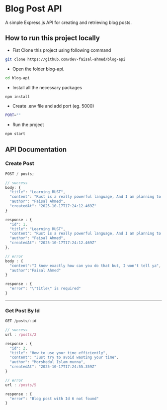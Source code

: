 # Blog Post API

A simple Express.js API for creating and retrieving blog posts.

## How to run this project locally

- Fist Clone this project using following command

```bash
git clone https://github.com/dev-faisal-ahmed/blog-api
```

- Open the folder blog-api.

```bash
cd blog-api
```

- Install all the necessary packages

```bash
npm install
```

- Create .env file and add port (eg. 5000)

```bash
PORT=""
```

- Run the project

```bash
npm start
```

## API Documentation

### Create Post

```ts
POST / posts;

// success
body: {
  "title": "Learning RUST",
  "content": "Rust is a really powerful language, And I am planning to learn it",
  "author": "Faisal Ahmed",
  "createdAt": "2025-10-17T17:24:12.469Z"
}

response : {
  "id": 1,
  "title": "Learning RUST",
  "content": "Rust is a really powerful language, And I am planning to learn it",
  "author": "Faisal Ahmed",
  "createdAt": "2025-10-17T17:24:12.469Z"
},

// error
body : {
  "content":"I know exactly how can you do that but, I won't tell ya",
  "author":"Faisal Ahmed"
}

response : {
  "error": "\"title\" is required"
}
```

---

### Get Post By Id

```ts
GET /posts/:id

// success
url : /posts/2

response : {
  "id": 2,
  "title": "How to use your time efficiently",
  "content": "Just try to avoid wasting your time",
  "author": "Morshedul Islam munna",
  "createdAt": "2025-10-17T17:24:55.359Z"
}

// error
url : /posts/5

response : {
  "error": "Blog post with Id 6 not found"
}
```

